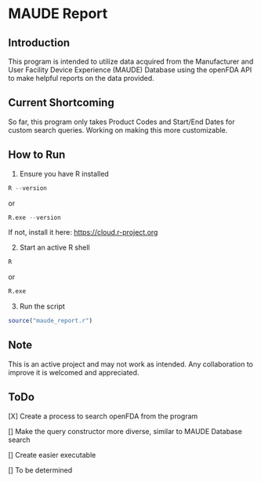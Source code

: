 # MAUDE Report

## Introduction

This program is intended to utilize data acquired from the Manufacturer and User Facility
Device Experience (MAUDE) Database using the openFDA API to make helpful reports on the data provided.

## Current Shortcoming

So far, this program only takes Product Codes and Start/End Dates for custom search queries.
Working on making this more customizable.

## How to Run

1. Ensure you have R installed

```r
R --version
```

or

```r
R.exe --version
```

If not, install it here: <https://cloud.r-project.org>

2. Start an active R shell

```r
R
```

or

```r
R.exe
```

3. Run the script
```r
source("maude_report.r")
```

## Note

This is an active project and may not work as intended. Any collaboration to improve it is welcomed and appreciated.

## ToDo

[X] Create a process to search openFDA from the program

[] Make the query constructor more diverse, similar to MAUDE Database search

[] Create easier executable

[] To be determined
